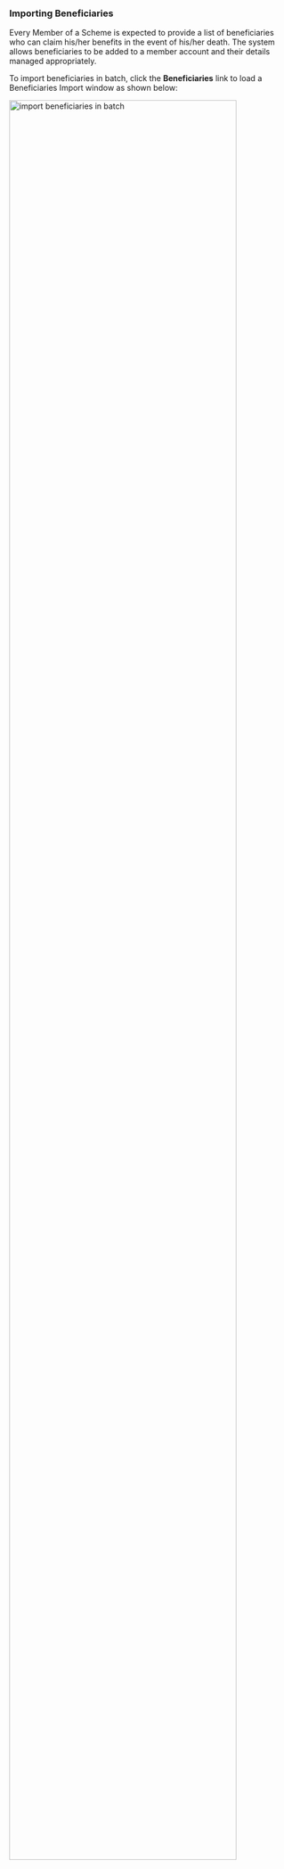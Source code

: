 ### Importing Beneficiaries

Every Member of a Scheme is expected to provide a list of beneficiaries who can claim his/her benefits in the event of his/her death. The system allows beneficiaries to be added to a member account and their details managed appropriately.

To import beneficiaries in batch, click the **Beneficiaries** link to load a Beneficiaries Import window as shown below:


<img  alt="import beneficiaries in batch" width="90%" height="auto"  class="center"  src="![Image from alias](~@alias/img/media3/beneficiaryupdate.png)"> 

